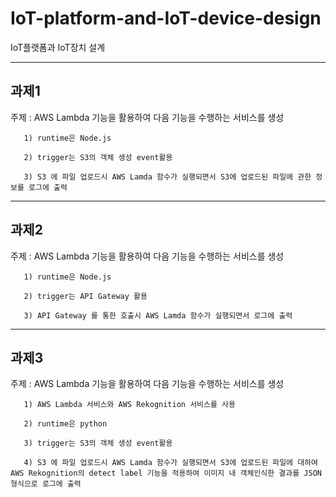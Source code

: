 # IoT-platform-and-IoT-device-design
IoT플랫폼과 IoT장치 설계

----------------------------------------
과제1 
----------------------------------------
주제 : AWS Lambda 기능을 활용하여 다음 기능을 수행하는 서비스를 생성

       1) runtime은 Node.js

       2) trigger는 S3의 객체 생성 event활용
       
       3) S3 에 파일 업로드시 AWS Lamda 함수가 실행되면서 S3에 업로드된 파일에 관한 정보를 로그에 출력

----------------------------------------
과제2 
----------------------------------------
주제 : AWS Lambda 기능을 활용하여 다음 기능을 수행하는 서비스를 생성

       1) runtime은 Node.js

       2) trigger는 API Gateway 활용
       
       3) API Gateway 를 통한 호출시 AWS Lamda 함수가 실행되면서 로그에 출력

----------------------------------------
과제3 
----------------------------------------
주제 : AWS Lambda 기능을 활용하여 다음 기능을 수행하는 서비스를 생성

       1) AWS Lambda 서비스와 AWS Rekognition 서비스를 사용

       2) runtime은 python

       3) trigger는 S3의 객체 생성 event활용

       4) S3 에 파일 업로드시 AWS Lamda 함수가 실행되면서 S3에 업로드된 파일에 대하여 AWS Rekognition의 detect label 기능을 적용하여 이미지 내 객체인식한 결과를 JSON형식으로 로그에 출력
